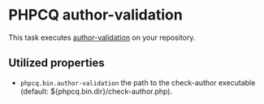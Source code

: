 PHPCQ author-validation
============================

This task executes [author-validation](https://github.com/phpcq/author-validation) on
your repository.

Utilized properties
-------------------

* `phpcq.bin.author-validation` the path to the check-author executable (default: ${phpcq.bin.dir}/check-author.php).
